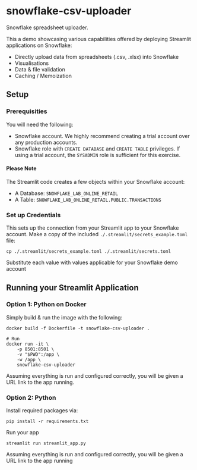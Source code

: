 # snowflake-csv-uploader
Snowflake spreadsheet uploader.

This a demo showcasing various capabilities offered by deploying Streamlit applications on Snowflake:
- Directly upload data from spreadsheets (.csv, .xlsx) into Snowflake
- Visualisations
- Data & file validation
- Caching / Memoization

## Setup

### Prerequisities

You will need the following:
- Snowflake account. We highly recommend creating a trial account over any production accounts.
- Snowflake role with `CREATE DATABASE` and `CREATE TABLE` privileges. If using a trial account, the `SYSADMIN` role is sufficient for this exercise.

#### Please Note

The Streamlit code creates a few objects within your Snowflake account:
- A Database: `SNOWFLAKE_LAB_ONLINE_RETAIL`
- A Table: `SNOWFLAKE_LAB_ONLINE_RETAIL.PUBLIC.TRANSACTIONS`

### Set up Credentials

This sets up the connection from your Streamlit app to your Snowflake account. Make a copy of the included `./.streamlit/secrets_example.toml` file:
```
cp ./.streamlit/secrets_example.toml ./.streamlit/secrets.toml
```
Substitute each value with values applicable for your Snowflake demo account

## Running your Streamlit Application

### Option 1: Python on Docker

Simply build & run the image with the following:

```
docker build -f Dockerfile -t snowflake-csv-uploader .

# Run
docker run -it \
    -p 8501:8501 \
    -v "$PWD":/app \
    -w /app \
    snowflake-csv-uploader
```

Assuming everything is run and configured correctly, you will be given a URL link to the app running. 

### Option 2: Python

Install required packages via:
```
pip install -r requirements.txt
```

Run your app
```
streamlit run streamlit_app.py
```

Assuming everything is run and configured correctly, you will be given a URL link to the app running
